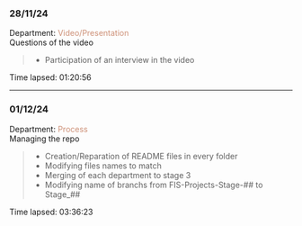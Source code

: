 ### 28/11/24
Department: <span style="color:#CE9178;">Video/Presentation</span>   
Questions of the video
>- Participation of an interview in the video

Time lapsed: 01:20:56

---
### 01/12/24
Department: <span style="color:#CE9178;">Process</span>   
Managing the repo
>- Creation/Reparation of README files in every folder
>- Modifying files names to match
>- Merging of each department to stage 3
>- Modifying name of branchs from FIS-Projects-Stage-## to Stage_##

Time lapsed: 03:36:23